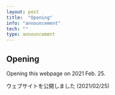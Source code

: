 ```yaml
---
layout: post
title:  "Opening"
info: "announcement"
tech: ""
type: announcement
---
```


## Opening

Opening this webpage on 2021 Feb. 25.

ウェブサイトを公開しました (2021/02/25)
